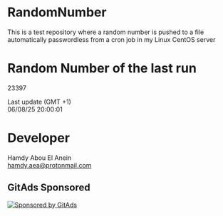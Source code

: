 # RandomNumber    
This is a test repository where a random number is pushed to a file automatically passwordless from a cron job in my Linux CentOS server    
# Random Number of the last run   
23397
      
Last update (GMT +1)    
06/08/25 20:00:01
# Developer    
Hamdy Abou El Anein   
hamdy.aea@protonmail.com
##  
##  
##  
##  
##  
## GitAds Sponsored   
[![Sponsored by GitAds](https://gitads.dev/v1/ad-serve?source=hamdyaea/gnu-coreutils-python@github)](https://gitads.dev/v1/ad-track?source=hamdyaea/gnu-coreutils-python@github)
<!-- GitAds-Verify: J7NMXBQSBAVVZVFPZO5UH8USUG1D1HCK -->
